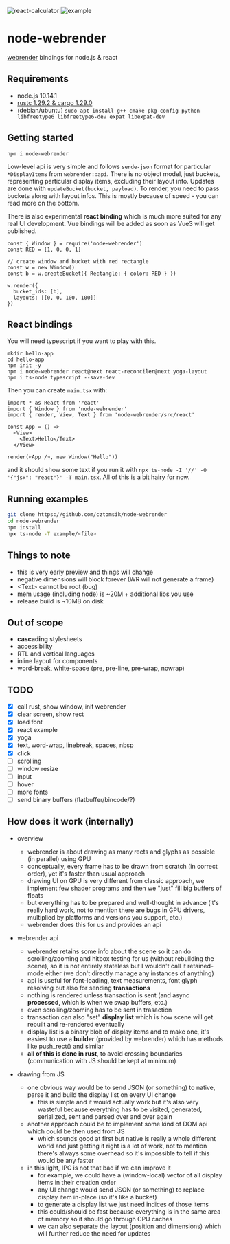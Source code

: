 ![react-calculator](https://user-images.githubusercontent.com/3526922/49677338-99535a00-fa7e-11e8-8e4d-ff77319645aa.png)
![example](https://user-images.githubusercontent.com/3526922/49677441-24345480-fa7f-11e8-8748-7f1a46eae9ba.png)

# node-webrender
[webrender](https://github.com/servo/webrender) bindings for node.js & react

## Requirements
- node.js 10.14.1
- [rustc 1.29.2 & cargo 1.29.0](https://rustup.rs/)
- (debian/ubuntu) `sudo apt install g++ cmake pkg-config python libfreetype6 libfreetype6-dev expat libexpat-dev`

## Getting started
```
npm i node-webrender
```

Low-level api is very simple and follows `serde-json` format for particular `*DisplayItem`s from `webrender::api`. There is no object model, just buckets, representing particular display items, excluding their layout info. Updates are done with `updateBucket(bucket, payload)`. To render, you need to pass buckets along with layout infos. This is mostly because of speed - you can read more on the bottom.

There is also experimental **react binding** which is much more suited for any real UI development. Vue bindings will be added as soon as Vue3 will get published.

```
const { Window } = require('node-webrender')
const RED = [1, 0, 0, 1]

// create window and bucket with red rectangle
const w = new Window()
const b = w.createBucket({ Rectangle: { color: RED } })

w.render({
  bucket_ids: [b],
  layouts: [[0, 0, 100, 100]]
})
```

## React bindings
You will need typescript if you want to play with this.

```
mkdir hello-app
cd hello-app
npm init -y
npm i node-webrender react@next react-reconciler@next yoga-layout
npm i ts-node typescript --save-dev 
```

Then you can create `main.tsx` with:

```
import * as React from 'react'
import { Window } from 'node-webrender'
import { render, View, Text } from 'node-webrender/src/react'

const App = () =>
  <View>
    <Text>Hello</Text>
  </View>

render(<App />, new Window("Hello"))
```

and it should show some text if you run it with `npx ts-node -I '//' -O '{"jsx": "react"}' -T main.tsx`. All of this is a bit hairy for now.

## Running examples
```bash
git clone https://github.com/cztomsik/node-webrender
cd node-webrender
npm install
npx ts-node -T example/<file>
```

## Things to note
- this is very early preview and things will change
- negative dimensions will block forever (WR will not generate a frame)
- &lt;Text&gt; cannot be root (bug)
- mem usage (including node) is ~20M + additional libs you use
- release build is ~10MB on disk

## Out of scope
- **cascading** stylesheets
- accessibility
- RTL and vertical languages
- inline layout for components
- word-break, white-space (pre, pre-line, pre-wrap, nowrap)

## TODO
- [x] call rust, show window, init webrender
- [x] clear screen, show rect
- [x] load font
- [x] react example
- [x] yoga
- [x] text, word-wrap, linebreak, spaces, nbsp
- [x] click
- [ ] scrolling
- [ ] window resize
- [ ] input
- [ ] hover
- [ ] more fonts
- [ ] send binary buffers (flatbuffer/bincode/?)

## How does it work (internally)
- overview
  - webrender is about drawing as many rects and glyphs as possible (in parallel) using GPU
  - conceptually, every frame has to be drawn from scratch (in correct order), yet it's faster than usual approach
  - drawing UI on GPU is very different from classic approach, we implement few shader programs and then we "just" fill big buffers of floats
  - but everything has to be prepared and well-thought in advance (it's really hard work, not to mention there are bugs in GPU drivers, multiplied by platforms and versions you support, etc.)
  - webrender does this for us and provides an api

- webrender api
  - webrender retains some info about the scene so it can do scrolling/zooming and hitbox testing for us (without rebuilding the scene), so it is not entirely stateless but I wouldn't call it retained-mode either (we don't directly manage any instances of anything)
  - api is useful for font-loading, text measurements, font glyph resolving but also for sending **transactions**
  - nothing is rendered unless transaction is sent (and async **processed**, which is when we swap buffers, etc.)
  - even scrolling/zooming has to be sent in trasaction
  - transaction can also "set" **display list** which is how scene will get rebuilt and re-rendered eventually
  - display list is a binary blob of display items and to make one, it's easiest to use a **builder** (provided by webrender) which has methods like push_rect() and similar
  - **all of this is done in rust**, to avoid crossing boundaries (communication with JS should be kept at minimum)

- drawing from JS
  - one obvious way would be to send JSON (or something) to native, parse it and build the display list on every UI change
    - this is simple and it would actually work but it's also very wasteful because everything has to be visited, generated, serialized, sent and parsed over and over again
  - another approach could be to implement some kind of DOM api which could be then used from JS
    - which sounds good at first but native is really a whole different world and just getting it right is a lot of work, not to mention there's always some overhead so it's impossible to tell if this would be any faster
  - in this light, IPC is not that bad if we can improve it
    - for example, we could have a (window-local) vector of all display items in their creation order
    - any UI change would send JSON (or something) to replace display item in-place (so it's like a bucket)
    - to generate a display list we just need indices of those items
    - this could/should be fast because everything is in the same area of memory so it should go through CPU caches
    - we can also separate the layout (position and dimensions) which will further reduce the need for updates
